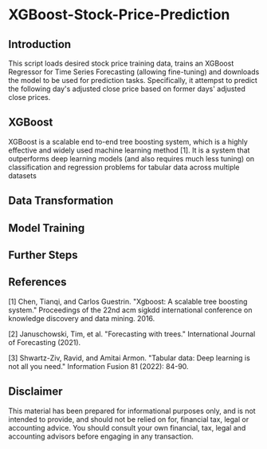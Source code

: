 # XGBoost-Stock-Price-Prediction

## Introduction

This script loads desired stock price training data, trains an XGBoost Regressor for Time Series Forecasting (allowing fine-tuning) and downloads the model to be used for prediction tasks. Specifically, it attempst to predict the following day's adjusted close price based on former days' adjusted close prices.

## XGBoost


XGBoost is a scalable end to-end tree boosting system, which is a highly effective and widely used machine learning method [1]. It is a system that outperforms deep learning models (and also requires much less tuning) on classification and regression problems for tabular data across multiple datasets


## Data Transformation



## Model Training

## Further Steps


## References


[1] Chen, Tianqi, and Carlos Guestrin. "Xgboost: A scalable tree boosting system." Proceedings of the 22nd acm sigkdd international conference on knowledge discovery and data mining. 2016.

[2] Januschowski, Tim, et al. "Forecasting with trees." International Journal of Forecasting (2021).

[3] Shwartz-Ziv, Ravid, and Amitai Armon. "Tabular data: Deep learning is not all you need." Information Fusion 81 (2022): 84-90.

## Disclaimer

This material has been prepared for informational purposes only, and is not intended to provide, and should not be relied on for, financial tax, legal or accounting advice. You should consult your own financial, tax, legal and accounting advisors before engaging in any transaction.
